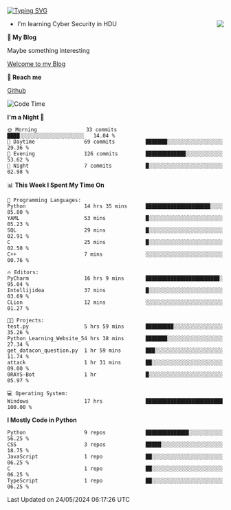 [![Typing SVG](https://readme-typing-svg.herokuapp.com?font=Fira+Code&pause=1000&random=false&width=450&height=60&lines=Hello+%F0%9F%91%8B%F0%9F%8F%BB;I'm+JBNRZ)](https://git.io/typing-svg)

<a href="#">
  <img align="right" src="https://github-readme-stats.vercel.app/api?username=JBNRZ&show_icons=true&bg_color=15,f2f7fd,E0EAFC" />
</a>

- I'm learning Cyber Security in HDU

 **🌱 My Blog**

Maybe something interesting

[Welcome to my Blog](https://jbnrz.com.cn/)

 **💬 Reach me** 

[Github](https://github.com/JBNRZ)


<!--START_SECTION:waka-->
![Code Time](http://img.shields.io/badge/Code%20Time-497%20hrs%2034%20mins-blue)

**I'm a Night 🦉** 

```text
🌞 Morning                33 commits          ████░░░░░░░░░░░░░░░░░░░░░   14.04 % 
🌆 Daytime                69 commits          ███████░░░░░░░░░░░░░░░░░░   29.36 % 
🌃 Evening                126 commits         █████████████░░░░░░░░░░░░   53.62 % 
🌙 Night                  7 commits           █░░░░░░░░░░░░░░░░░░░░░░░░   02.98 % 
```


📊 **This Week I Spent My Time On** 

```text
💬 Programming Languages: 
Python                   14 hrs 35 mins      █████████████████████░░░░   85.80 % 
YAML                     53 mins             █░░░░░░░░░░░░░░░░░░░░░░░░   05.23 % 
SQL                      29 mins             █░░░░░░░░░░░░░░░░░░░░░░░░   02.91 % 
C                        25 mins             █░░░░░░░░░░░░░░░░░░░░░░░░   02.50 % 
C++                      7 mins              ░░░░░░░░░░░░░░░░░░░░░░░░░   00.76 % 

🔥 Editors: 
PyCharm                  16 hrs 9 mins       ████████████████████████░   95.04 % 
Intellijidea             37 mins             █░░░░░░░░░░░░░░░░░░░░░░░░   03.69 % 
CLion                    12 mins             ░░░░░░░░░░░░░░░░░░░░░░░░░   01.27 % 

🐱‍💻 Projects: 
test.py                  5 hrs 59 mins       █████████░░░░░░░░░░░░░░░░   35.26 % 
Python_Learning_Website_54 hrs 38 mins       ███████░░░░░░░░░░░░░░░░░░   27.34 % 
get_datacon_question.py  1 hr 59 mins        ███░░░░░░░░░░░░░░░░░░░░░░   11.74 % 
attack                   1 hr 31 mins        ██░░░░░░░░░░░░░░░░░░░░░░░   09.00 % 
0RAYS-Bot                1 hr                █░░░░░░░░░░░░░░░░░░░░░░░░   05.97 % 

💻 Operating System: 
Windows                  17 hrs              █████████████████████████   100.00 % 
```

**I Mostly Code in Python** 

```text
Python                   9 repos             ██████████████░░░░░░░░░░░   56.25 % 
CSS                      3 repos             █████░░░░░░░░░░░░░░░░░░░░   18.75 % 
JavaScript               1 repo              ██░░░░░░░░░░░░░░░░░░░░░░░   06.25 % 
C                        1 repo              ██░░░░░░░░░░░░░░░░░░░░░░░   06.25 % 
TypeScript               1 repo              ██░░░░░░░░░░░░░░░░░░░░░░░   06.25 % 
```




 Last Updated on 24/05/2024 06:17:26 UTC
<!--END_SECTION:waka-->
